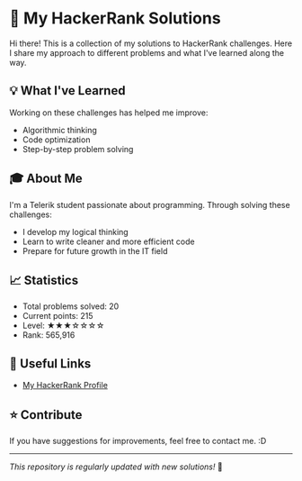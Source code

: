 # 🎯 My HackerRank Solutions

Hi there! This is a collection of my solutions to HackerRank challenges. Here I share my approach to different problems and what I've learned along the way.

## 💡 What I've Learned

Working on these challenges has helped me improve:
- Algorithmic thinking
- Code optimization
- Step-by-step problem solving

## 🎓 About Me

I'm a Telerik student passionate about programming. Through solving these challenges:
- I develop my logical thinking
- Learn to write cleaner and more efficient code
- Prepare for future growth in the IT field

## 📈 Statistics
- Total problems solved: 20
- Current points: 215
- Level: ★★★☆☆☆☆
- Rank: 565,916

## 🔗 Useful Links
- [My HackerRank Profile](https://www.hackerrank.com/profile/aysie_elf)

## ⭐ Contribute

If you have suggestions for improvements, feel free to contact me. :D

---
*This repository is regularly updated with new solutions!* 🚀
